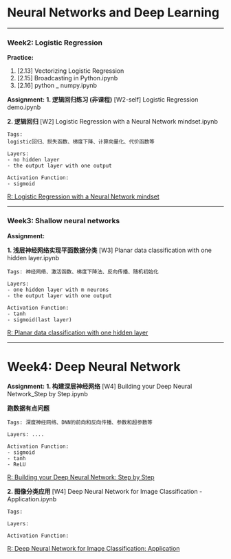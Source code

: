 
# Neural Networks and Deep Learning

***

### Week2: Logistic Regression
**Practice:**
1. [2.13] Vectorizing Logistic Regression
2. [2.15] Broadcasting in Python.ipynb
3. [2.16] python _ numpy.ipynb

**Assignment:**
**1. 逻辑回归练习 (非课程)**
[W2-self] Logistic Regression demo.ipynb

**2. 逻辑回归**
[W2] Logistic Regression with a Neural Network mindset.ipynb
```
Tags:
logistic回归、损失函数、梯度下降、计算向量化、代价函数等

Layers:
- no hidden layer
- the output layer with one output

Activation Function:
- sigmoid
```
[R: Logistic Regression with a Neural Network mindset](https://github.com/enggen/Deep-Learning-Coursera/blob/master/Neural%20Networks%20and%20Deep%20Learning/Logistic%20Regression%20with%20a%20Neural%20Network%20mindset.ipynb)

***

### Week3: Shallow neural networks
**Assignment:**

**1. 浅层神经网络实现平面数据分类**
[W3] Planar data classification with one hidden layer.ipynb

```
Tags: 神经网络、激活函数、梯度下降法、反向传播、随机初始化

Layers:
- one hidden layer with m neurons
- the output layer with one output

Activation Function:
- tanh
- sigmoid(last layer)
```
[R: Planar data classification with one hidden layer](https://github.com/Kulbear/deep-learning-coursera/blob/master/Neural%20Networks%20and%20Deep%20Learning/Planar%20data%20classification%20with%20one%20hidden%20layer.ipynb)

***

# Week4: Deep Neural Network

**Assignment:**
**1. 构建深层神经网络**
[W4] Building your Deep Neural Network_Step by Step.ipynb

**跑数据有点问题**

```
Tags: 深度神经网络、DNN的前向和反向传播、参数和超参数等

Layers: ....

Activation Function:
- sigmoid
- tanh
- ReLU
```

[R: Building your Deep Neural Network: Step by Step](https://github.com/Kulbear/deep-learning-coursera/blob/master/Neural%20Networks%20and%20Deep%20Learning/Building%20your%20Deep%20Neural%20Network%20-%20Step%20by%20Step.ipynb)


**2. 图像分类应用**
[W4] Deep Neural Network for Image Classification - Application.ipynb

```
Tags: 

Layers:

Activation Function:
```

[R: Deep Neural Network for Image Classification: Application](https://github.com/Kulbear/deep-learning-coursera/blob/master/Neural%20Networks%20and%20Deep%20Learning/Deep%20Neural%20Network%20-%20Application.ipynb)
